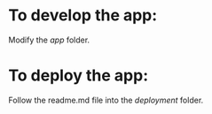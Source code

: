 # To develop the app:
Modify the *app* folder.
# To deploy the app:
Follow the readme.md file into the *deployment* folder.

